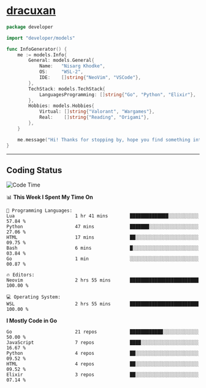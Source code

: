 <!-- Banner -->
<!--
<img src="https://i.imgur.com/mz4ym1F.png" style="max-height:550px"/>
-->

<!-- Coded Intro -->
# [dracuxan](https://bynisarg.in/)

```go
package developer

import "developer/models"

func InfoGenerator() {
	me := models.Info{
		General: models.General{
			Name:   "Nisarg Khodke",
			OS:     "WSL-2",
			IDE:    []string{"NeoVim", "VSCode"},
		},
		TechStack: models.TechStack{
			LanguagesProgramming: []string{"Go", "Python", "Elixir"},
		},
		Hobbies: models.Hobbies{
			Virtual: []string{"Valorant", "Wargames"},
			Real:    []string{"Reading", "Origami"},
		},		
	}

	me.message("Hi! Thanks for stopping by, hope you find something interesting!") 
}
```

---

## Coding Status


<!--START_SECTION:waka-->
![Code Time](http://img.shields.io/badge/Code%20Time-71%20hrs%2016%20mins-blue)

📊 **This Week I Spent My Time On** 

```text
💬 Programming Languages: 
Lua                      1 hr 41 mins        ██████████████░░░░░░░░░░░   57.84 % 
Python                   47 mins             ███████░░░░░░░░░░░░░░░░░░   27.06 % 
HTML                     17 mins             ██░░░░░░░░░░░░░░░░░░░░░░░   09.75 % 
Bash                     6 mins              █░░░░░░░░░░░░░░░░░░░░░░░░   03.84 % 
Go                       1 min               ░░░░░░░░░░░░░░░░░░░░░░░░░   00.87 % 

🔥 Editors: 
Neovim                   2 hrs 55 mins       █████████████████████████   100.00 % 

💻 Operating System: 
WSL                      2 hrs 55 mins       █████████████████████████   100.00 % 
```

**I Mostly Code in Go** 

```text
Go                       21 repos            ████████████░░░░░░░░░░░░░   50.00 % 
JavaScript               7 repos             ████░░░░░░░░░░░░░░░░░░░░░   16.67 % 
Python                   4 repos             ██░░░░░░░░░░░░░░░░░░░░░░░   09.52 % 
HTML                     4 repos             ██░░░░░░░░░░░░░░░░░░░░░░░   09.52 % 
Elixir                   3 repos             ██░░░░░░░░░░░░░░░░░░░░░░░   07.14 % 
```




<!--END_SECTION:waka-->
